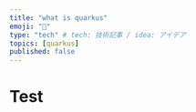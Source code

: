 ```yaml
---
title: "what is quarkus"
emoji: "📑"
type: "tech" # tech: 技術記事 / idea: アイデア
topics: [quarkus]
published: false
---
```

# Test